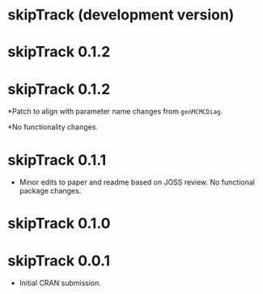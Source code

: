 # skipTrack (development version)

# skipTrack 0.1.2

# skipTrack 0.1.2

*Patch to align with parameter name changes from `genMCMCDiag`. 

*No functionality changes.

# skipTrack 0.1.1

* Minor edits to paper and readme based on JOSS review. No functional package changes.

# skipTrack 0.1.0

# skipTrack 0.0.1

* Initial CRAN submission.
